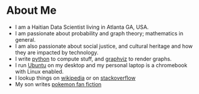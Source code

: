# About Me

- I am a Haitian Data Scientist living in Atlanta GA, USA.
- I am passionate about probability and graph theory; mathematics in general.
- I am also passionate about social justice, and cultural heritage and how they are impacted by technology.
- I write [python](https://www.python.org) to compute stuff, and [graphviz](https://www.graphviz.org/) to render graphs.
- I run [Ubuntu](https://www.ubuntu.com/) on my desktop and my personal laptop is a chromebook with Linux enabled.
- I lookup things on [wikipedia](https://en.wikipedia.org) or on [stackoverflow](https://stackoverflow.com/)
- My son writes [pokemon fan fiction](../pokemon/)
